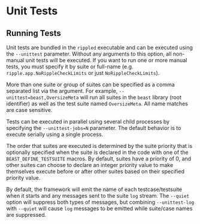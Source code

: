 # Unit Tests

## Running Tests

Unit tests are bundled in the `rippled` executable and can be executed using the
`--unittest` parameter. Without any arguments to this option, all non-manual
unit tests will be executed. If you want to run one or more manual tests, you
must specify it by suite or full-name (e.g. `ripple.app.NoRippleCheckLimits` or
just `NoRippleCheckLimits`).

More than one suite or group of suites can be specified as a comma separated
list via the argument. For example, `--unittest=beast,OversizeMeta` will run
all suites in the `beast` library (root identifier) as well as the test suite
named `OversizeMeta`. All name matches are case sensitive.

Tests can be executed in parallel using several child processes by specifying
the `--unittest-jobs=N` parameter. The default behavior is to execute serially
using a single process.

The order that suites are executed is determined by the suite priority that
is optionally specified when the suite is declared in the code with one of the
`BEAST_DEFINE_TESTSUITE` macros. By default, suites have a priority of 0, and
other suites can choose to declare an integer priority value to make themselves
execute before or after other suites based on their specified priority value.

By default, the framework will emit the name of each testcase/testsuite when it
starts and any messages sent to the suite `log` stream. The `--quiet` option will
suppress both types of messages, but combining `--unittest-log` with `--quiet`
will cause `log` messages to be emitted while suite/case names are suppressed.
